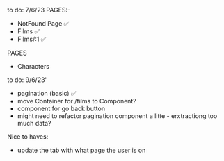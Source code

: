 to do: 7/6/23
PAGES:-

- NotFound Page ✅
- Films ✅
- Films/:1 ✅

PAGES

- Characters

to do: 9/6/23'

- pagination (basic) ✅
- move Container for /films to Component?
- component for go back button
- might need to refactor pagination component a litte - erxtractiong too much data?

Nice to haves:

- update the tab with what page the user is on
